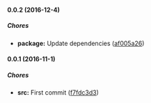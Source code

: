 #### 0.0.2 (2016-12-4)

##### Chores

* **package:** Update dependencies ([af005a26](https://github.com/lgaticaq/hubot-heroku-deploy-hook/commit/af005a261d6459f3f081d60f690b6b3cb0660d4a))

#### 0.0.1 (2016-11-1)

##### Chores

* **src:** First commit ([f7fdc3d3](https://github.com/lgaticaq/hubot-heroku-deploy-hook/commit/f7fdc3d3d904a6131991808452090b838a3adc7e))


